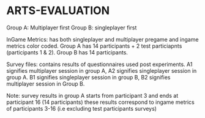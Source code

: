 # ARTS-EVALUATION
Group A: Multiplayer first
Group B: singleplayer first

InGame Metrics: has both singleplayer and multiplayer pregame and ingame metrics color coded. Group A has 14 participants + 2 test particiapnts (participants 1 & 2). Group B has 14 participants.

Survey files: contains results of questionnaires used post experiments. A1 signifies multiplayer session in group A, A2 signifies singleplayer session in group A. 
B1 signifies singleplayer session in group B, B2 signifies multiplayer session in Group B.

Note: survey results in group A starts from participant 3 and ends at participant 16 (14 participants) these results correspond to ingame metrics of participants 3-16 (i.e excluding test participants surveys)
